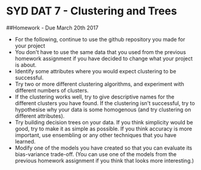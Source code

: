 # SYD DAT 7 - Clustering and Trees

##Homework - Due March 20th 2017

* For the following, continue to use the github repository you made for your project
* You don't have to use the same data that you used from the previous homework assignment if
  you have decided to change what your project is about.
* Identify some attributes where you would expect clustering to be successful.
* Try two or more different clustering algorithms, and experiment with
  different numbers of clusters.
* If the clustering works well, try to give descriptive names for the
  different clusters you have found. If the clustering isn't
  successful, try to hypothesise why your data is some homogenous (and
  try clustering on different attributes).
* Try building decision trees on your data. If you think simplicity
  would be good, try to make it as simple as possible. If you think
  accuracy is more important, use ensembling or any other techniques
  that you have learned.
* Modify one of the models you have created so that you can evaluate
  its bias-variance trade-off. (You can use one of the models from the
  previous homework assignment if you think that looks more
  interesting.)


